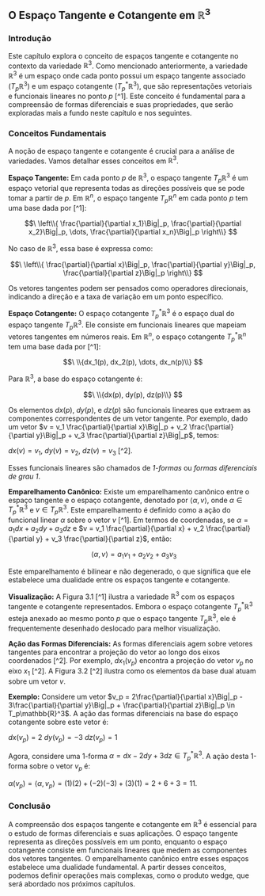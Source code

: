 ## O Espaço Tangente e Cotangente em $\mathbb{R}^3$

### Introdução
Este capítulo explora o conceito de espaços tangente e cotangente no contexto da variedade $\mathbb{R}^3$. Como mencionado anteriormente, a variedade $\mathbb{R}^3$ é um espaço onde cada ponto possui um espaço tangente associado ($T_p\mathbb{R}^3$) e um espaço cotangente ($T^*_p\mathbb{R}^3$), que são representações vetoriais e funcionais lineares no ponto *p* [^1]. Este conceito é fundamental para a compreensão de formas diferenciais e suas propriedades, que serão exploradas mais a fundo neste capítulo e nos seguintes.

### Conceitos Fundamentais

A noção de espaço tangente e cotangente é crucial para a análise de variedades. Vamos detalhar esses conceitos em $\mathbb{R}^3$.

**Espaço Tangente:**
Em cada ponto *p* de $\mathbb{R}^3$, o espaço tangente $T_p\mathbb{R}^3$ é um espaço vetorial que representa todas as direções possíveis que se pode tomar a partir de *p*.  Em $\mathbb{R}^n$, o espaço tangente $T_p\mathbb{R}^n$ em cada ponto *p* tem uma base dada por [^1]:

$$\
\left\\{ \frac{\partial}{\partial x_1}\Big|_p, \frac{\partial}{\partial x_2}\Big|_p, \dots, \frac{\partial}{\partial x_n}\Big|_p \right\\}
$$

No caso de $\mathbb{R}^3$, essa base é expressa como:

$$\
\left\\{ \frac{\partial}{\partial x}\Big|_p, \frac{\partial}{\partial y}\Big|_p, \frac{\partial}{\partial z}\Big|_p \right\\}
$$

Os vetores tangentes podem ser pensados como operadores direcionais, indicando a direção e a taxa de variação em um ponto específico.

**Espaço Cotangente:**
O espaço cotangente $T^*_p\mathbb{R}^3$ é o espaço dual do espaço tangente $T_p\mathbb{R}^3$. Ele consiste em funcionais lineares que mapeiam vetores tangentes em números reais. Em $\mathbb{R}^n$, o espaço cotangente $T^*_p\mathbb{R}^n$ tem uma base dada por [^1]:

$$\
\\{dx_1(p), dx_2(p), \dots, dx_n(p)\\}
$$

Para $\mathbb{R}^3$, a base do espaço cotangente é:

$$\
\\{dx(p), dy(p), dz(p)\\}
$$

Os elementos $dx(p)$, $dy(p)$, e $dz(p)$ são funcionais lineares que extraem as componentes correspondentes de um vetor tangente. Por exemplo, dado um vetor $v = v_1 \frac{\partial}{\partial x}\Big|_p + v_2 \frac{\partial}{\partial y}\Big|_p + v_3 \frac{\partial}{\partial z}\Big|_p$, temos:

$dx(v) = v_1$, $dy(v) = v_2$, $dz(v) = v_3$ [^2].

Esses funcionais lineares são chamados de *1-formas* ou *formas diferenciais de grau 1*.

**Emparelhamento Canônico:**
Existe um emparelhamento canônico entre o espaço tangente e o espaço cotangente, denotado por $\langle \alpha, v \rangle$, onde $\alpha \in T^*_p\mathbb{R}^3$ e $v \in T_p\mathbb{R}^3$. Este emparelhamento é definido como a ação do funcional linear $\alpha$ sobre o vetor *v* [^1].  Em termos de coordenadas, se $\alpha = a_1 dx + a_2 dy + a_3 dz$ e $v = v_1 \frac{\partial}{\partial x} + v_2 \frac{\partial}{\partial y} + v_3 \frac{\partial}{\partial z}$, então:

$$\
\langle \alpha, v \rangle = a_1v_1 + a_2v_2 + a_3v_3
$$

Este emparelhamento é bilinear e não degenerado, o que significa que ele estabelece uma dualidade entre os espaços tangente e cotangente.

**Visualização:**
A Figura 3.1 [^1] ilustra a variedade $\mathbb{R}^3$ com os espaços tangente e cotangente representados. Embora o espaço cotangente $T^*_p\mathbb{R}^3$ esteja anexado ao mesmo ponto *p* que o espaço tangente $T_p\mathbb{R}^3$, ele é frequentemente desenhado deslocado para melhor visualização.

**Ação das Formas Diferenciais:**
As formas diferenciais agem sobre vetores tangentes para encontrar a projeção do vetor ao longo dos eixos coordenados [^2].  Por exemplo, $dx_1(v_p)$ encontra a projeção do vetor $v_p$ no eixo $x_1$ [^2].  A Figura 3.2 [^2] ilustra como os elementos da base dual atuam sobre um vetor *v*.

**Exemplo:**
Considere um vetor $v_p = 2\frac{\partial}{\partial x}\Big|_p - 3\frac{\partial}{\partial y}\Big|_p + \frac{\partial}{\partial z}\Big|_p \in T_p\mathbb{R}^3$. A ação das formas diferenciais na base do espaço cotangente sobre este vetor é:

$dx(v_p) = 2$
$dy(v_p) = -3$
$dz(v_p) = 1$

Agora, considere uma 1-forma $\alpha = dx - 2dy + 3dz \in T^*_p\mathbb{R}^3$. A ação desta 1-forma sobre o vetor $v_p$ é:

$\alpha(v_p) = \langle \alpha, v_p \rangle = (1)(2) + (-2)(-3) + (3)(1) = 2 + 6 + 3 = 11$.

### Conclusão

A compreensão dos espaços tangente e cotangente em $\mathbb{R}^3$ é essencial para o estudo de formas diferenciais e suas aplicações. O espaço tangente representa as direções possíveis em um ponto, enquanto o espaço cotangente consiste em funcionais lineares que medem as componentes dos vetores tangentes. O emparelhamento canônico entre esses espaços estabelece uma dualidade fundamental. A partir desses conceitos, podemos definir operações mais complexas, como o produto wedge, que será abordado nos próximos capítulos.
<!-- END -->